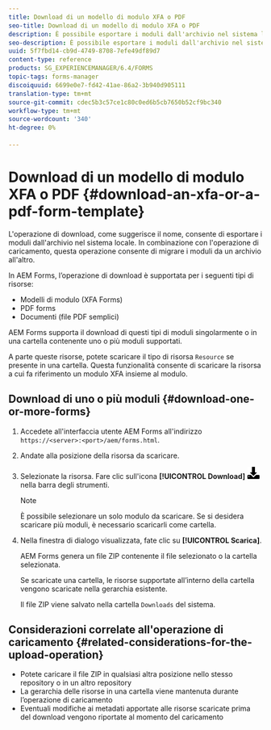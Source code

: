 ```yaml
---
title: Download di un modello di modulo XFA o PDF
seo-title: Download di un modello di modulo XFA o PDF
description: È possibile esportare i moduli dall'archivio nel sistema locale ed eseguire la migrazione dei moduli scaricati in un nuovo archivio.
seo-description: È possibile esportare i moduli dall'archivio nel sistema locale ed eseguire la migrazione dei moduli scaricati in un nuovo archivio.
uuid: 5f7fbd14-cb9d-4749-8708-7efe49df89d7
content-type: reference
products: SG_EXPERIENCEMANAGER/6.4/FORMS
topic-tags: forms-manager
discoiquuid: 6699e0e7-fd42-41ae-86a2-3b940d905111
translation-type: tm+mt
source-git-commit: cdec5b3c57ce1c80c0ed6b5cb7650b52cf9bc340
workflow-type: tm+mt
source-wordcount: '340'
ht-degree: 0%

---
```



# Download di un modello di modulo XFA o PDF {#download-an-xfa-or-a-pdf-form-template}

L&#39;operazione di download, come suggerisce il nome, consente di esportare i moduli dall&#39;archivio nel sistema locale. In combinazione con l&#39;operazione di caricamento, questa operazione consente di migrare i moduli da un archivio all&#39;altro.

In  AEM Forms, l’operazione di download è supportata per i seguenti tipi di risorse:

* Modelli di modulo (XFA Forms)
* PDF forms
* Documenti (file PDF semplici)

 AEM Forms supporta il download di questi tipi di moduli singolarmente o in una cartella contenente uno o più moduli supportati.

A parte queste risorse, potete scaricare il tipo di risorsa `Resource` se presente in una cartella. Questa funzionalità consente di scaricare la risorsa a cui fa riferimento un modulo XFA insieme al modulo.

## Download di uno o più moduli {#download-one-or-more-forms}

1. Accedete all&#39;interfaccia utente  AEM Forms all&#39;indirizzo `https://<server>:<port>/aem/forms.html`.

1. Andate alla posizione della risorsa da scaricare.

1. Selezionate la risorsa. Fare clic sull&#39;icona **[!UICONTROL Download]** ![aem6forms_download](assets/aem6forms_download.png) nella barra degli strumenti.

   >[!NOTE]
   >
   >È possibile selezionare un solo modulo da scaricare. Se si desidera scaricare più moduli, è necessario scaricarli come cartella.

1. Nella finestra di dialogo visualizzata, fate clic su **[!UICONTROL Scarica]**.

    AEM Forms genera un file ZIP contenente il file selezionato o la cartella selezionata.

   Se scaricate una cartella, le risorse supportate all’interno della cartella vengono scaricate nella gerarchia esistente.

   Il file ZIP viene salvato nella cartella `Downloads` del sistema.

## Considerazioni correlate all&#39;operazione di caricamento {#related-considerations-for-the-upload-operation}

* Potete caricare il file ZIP in qualsiasi altra posizione nello stesso repository o in un altro repository
* La gerarchia delle risorse in una cartella viene mantenuta durante l’operazione di caricamento
* Eventuali modifiche ai metadati apportate alle risorse scaricate prima del download vengono riportate al momento del caricamento

